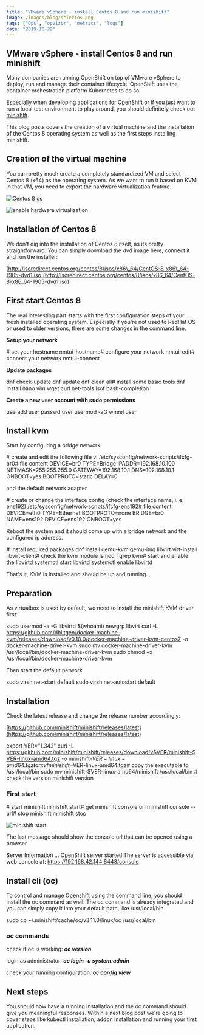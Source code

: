 ```yaml
---
title: "VMware vSphere - install Centos 8 and run minishift"
image: /images/blog/selectos.png
tags: ["Ops", "opvizor", "metrics", "logs"]
date: "2019-10-29"
---
```


## VMware vSphere - install Centos 8 and run minishift

Many companies are running OpenShift on top of VMware vSphere to deploy, run and manage their container lifecycle. OpenShift uses the container orchestration platform Kubernetes to do so.

Especially when developing applications for OpenShift or if you just want to run a local test environment to play around, you should definitely check out [minishift](https://github.com/minishift/minishift).

This blog posts covers the creation of a virtual machine and the installation of the Centos 8 operating system as well as the first steps installing minishift.

## Creation of the virtual machine

You can pretty much create a completely standardized VM and select Centos 8 (x64) as the operating system. As we want to run it based on KVM in that VM, you need to export the hardware virtualization feature.

![Centos 8 os](/images/blog/selectos.png)

![enable hardware virtualization](/images/blog/hwvirt.png)

## Installation of Centos 8

We don't dig into the installation of Centos 8 itself, as its pretty straightforward. You can simply download the dvd image here, connect it and run the installer:

[http://isoredirect.centos.org/centos/8/isos/x86\_64/CentOS-8-x86\_64-1905-dvd1.iso](http://isoredirect.centos.org/centos/8/isos/x86_64/CentOS-8-x86_64-1905-dvd1.iso)

## First start Centos 8

The real interesting part starts with the first configuration steps of your fresh installed operating system. Especially if you're not used to RedHat OS or used to older versions, there are some changes in the command line.

**Setup your network**

\# set your hostname
nmtui-hostname# configure your network
nmtui-edit# connect your network
nmtui-connect

**Update packages**

dnf check-update
dnf update
dnf clean all# install some basic tools
dnf install nano vim wget curl net-tools lsof bash-completion

**Create a new user account with sudo permissions**

useradd user
passwd user
usermod -aG wheel user

## Install kvm

Start by configuring a bridge network

\# create and edit the following file
vi /etc/sysconfig/network-scripts/ifcfg-br0# file content
DEVICE=br0
TYPE=Bridge
IPADDR=192.168.10.100
NETMASK=255.255.255.0
GATEWAY=192.168.10.1
DNS=192.168.10.1
ONBOOT=yes
BOOTPROTO=static
DELAY=0

and the default network adapter

\# create or change the interface config (check the interface name, i. e. ens192)
/etc/sysconfig/network-scripts/ifcfg-ens192# file content
DEVICE=eth0
TYPE=Ethernet
BOOTPROTO=none
BRIDGE=br0
NAME=ens192
DEVICE=ens192
ONBOOT=yes

Reboot the system and it should come up with a bridge network and the configured ip address.

\# install required packages
dnf install qemu-kvm qemu-img libvirt virt-install libvirt-client# check the kvm module
lsmod | grep kvm# start and enable the libvirtd
systemctl start libvirtd
systemctl enable libvirtd

That's it, KVM is installed and should be up and running.

## Preparation

As virtualbox is used by default, we need to install the minishift KVM driver first:

sudo usermod -a -G libvirtd $(whoami)
newgrp libvirt
curl -L https://github.com/dhiltgen/docker-machine-kvm/releases/download/v0.10.0/docker-machine-driver-kvm-centos7 -o docker-machine-driver-kvm
sudo mv docker-machine-driver-kvm /usr/local/bin/docker-machine-driver-kvm
sudo chmod +x /usr/local/bin/docker-machine-driver-kvm

Then start the default network

sudo virsh net-start default
sudo virsh net-autostart default

## Installation

Check the latest release and change the release number accordingly: 

[https://github.com/minishift/minishift/releases/latest](https://github.com/minishift/minishift/releases/latest)

export VER="1.34.1"
curl -L https://github.com/minishift/minishift/releases/download/v$VER/minishift-$VER-linux-amd64.tgz -o minishift-$VER-linux-amd64.tgz
tar xvf minishift-$VER-linux-amd64.tgz# copy the executable to /usr/local/bin
sudo mv minishift-$VER-linux-amd64/minishift /usr/local/bin # check the version
minishift version

### First start

\# start minishift
minishift start# get minishift console url
minishift console --url# stop minishift
minishift stop

![minishift start](/images/blog/start.png)

The last message should show the console url that can be opened using a browser

Server Information ...
OpenShift server started.The server is accessible via web console at:
    https://192.168.42.144:8443/console

## Install cli (oc)

To control and manage Openshift using the command line, you should install the oc command as well. The oc command is already integrated and you can simply copy it into your default path, like /usr/local/bin

sudo cp ~/.minishift/cache/oc/v3.11.0/linux/oc /usr/local/bin

### oc commands

check if oc is working: _**oc version**_

login as administrator: _**oc login -u system:admin**_

check your running configuration: **_oc config view_**

## Next steps

You should now have a running installation and the oc command should give you meaningful responses. Within a next blog post we're going to cover steps like kubectl installation, addon installation and running your first application.
